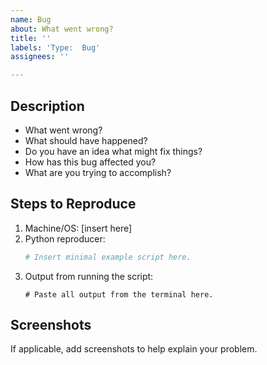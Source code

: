```yaml
---
name: Bug
about: What went wrong?
title: ''
labels: 'Type:  Bug'
assignees: ''

---
```


## Description
* What went wrong?
* What should have happened?
* Do you have an idea what might fix things?
* How has this bug affected you?
* What are you trying to accomplish?

## Steps to Reproduce
1. Machine/OS:  [insert here]
2. Python reproducer:
   ```python
   # Insert minimal example script here.
   ```
3. Output from running the script:
   ```
   # Paste all output from the terminal here.
   ```

## Screenshots
If applicable, add screenshots to help explain your problem.
